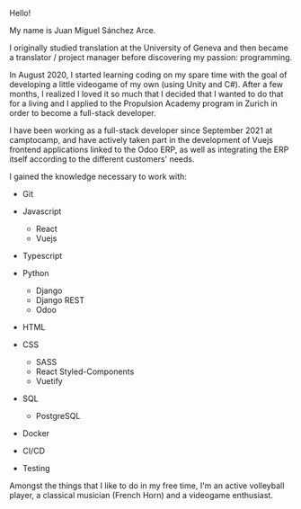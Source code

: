 Hello!

My name is Juan Miguel Sánchez Arce.

I originally studied translation at the University of Geneva and then became a translator / project manager before discovering my passion: programming.

In August 2020, I started learning coding on my spare time with the goal of developing a little videogame of my own (using Unity and C#). 
After a few months, I realized I loved it so much that I decided that I wanted to do that for a living and I applied to the Propulsion Academy program in Zurich in order to become a full-stack developer.

I have been working as a full-stack developer since September 2021 at camptocamp, and have actively taken part in the development of Vuejs frontend applications linked to the Odoo ERP, as well as integrating the ERP itself according to the different customers' needs.

I gained the knowledge necessary to work with:

  - Git
  
  - Javascript
    - React
    - Vuejs

  - Typescript
  
  - Python
    - Django
    - Django REST
    - Odoo
  
  - HTML
  
  - CSS
    - SASS
    - React Styled-Components
    - Vuetify
  
  - SQL
    - PostgreSQL
  
  - Docker
  
  - CI/CD
  - Testing

Amongst the things that I like to do in my free time, I'm an active volleyball player, a classical musician (French Horn) and a videogame enthusiast.
